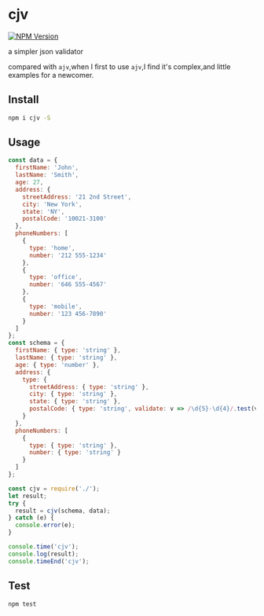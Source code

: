 # cjv

[![NPM Version][npm-image]][npm-url]

a simpler json validator

compared with `ajv`,when I first to use `ajv`,I find it's complex,and little examples for a newcomer.

## Install

```bash
npm i cjv -S
```

## Usage

```javascript
const data = {
  firstName: 'John',
  lastName: 'Smith',
  age: 27,
  address: {
    streetAddress: '21 2nd Street',
    city: 'New York',
    state: 'NY',
    postalCode: '10021-3100'
  },
  phoneNumbers: [
    {
      type: 'home',
      number: '212 555-1234'
    },
    {
      type: 'office',
      number: '646 555-4567'
    },
    {
      type: 'mobile',
      number: '123 456-7890'
    }
  ]
};
const schema = {
  firstName: { type: 'string' },
  lastName: { type: 'string' },
  age: { type: 'number' },
  address: {
    type: {
      streetAddress: { type: 'string' },
      city: { type: 'string' },
      state: { type: 'string' },
      postalCode: { type: 'string', validate: v => /\d{5}-\d{4}/.test(v) }
    }
  },
  phoneNumbers: [
    {
      type: { type: 'string' },
      number: { type: 'string' }
    }
  ]
};

const cjv = require('./');
let result;
try {
  result = cjv(schema, data);
} catch (e) {
  console.error(e);
}

console.time('cjv');
console.log(result);
console.timeEnd('cjv');
```


## Test

```bash
npm test
```

[npm-image]: https://img.shields.io/npm/v/cjv.svg
[npm-url]: https://www.npmjs.com/package/cjv